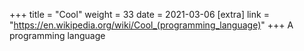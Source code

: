 +++
title = "Cool"
weight = 33
date = 2021-03-06
[extra]
link = "https://en.wikipedia.org/wiki/Cool_(programming_language)"
+++
A programming language

